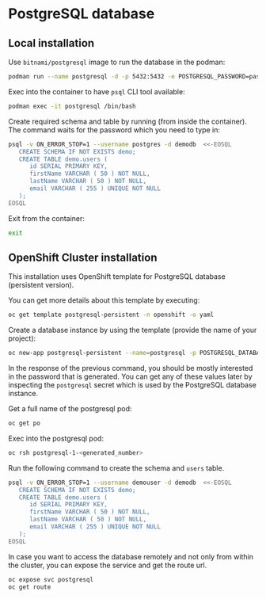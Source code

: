 # PostgreSQL database

## Local installation

Use `bitnami/postgresql` image to run the database in the podman:

```bash
podman run --name postgresql -d -p 5432:5432 -e POSTGRESQL_PASSWORD=password123 -e POSTGRESQL_DATABASE=demodb bitnami/postgresql:latest
```

Exec into the container to have `psql` CLI tool available:

```bash
podman exec -it postgresql /bin/bash
```

Create required schema and table by running (from inside the container). The command waits for the password which you need to type in:

```bash
psql -v ON_ERROR_STOP=1 --username postgres -d demodb  <<-EOSQL
   CREATE SCHEMA IF NOT EXISTS demo;
   CREATE TABLE demo.users (
      id SERIAL PRIMARY KEY,
      firstName VARCHAR ( 50 ) NOT NULL,
      lastName VARCHAR ( 50 ) NOT NULL,
      email VARCHAR ( 255 ) UNIQUE NOT NULL
   );
EOSQL
```

Exit from the container:

```bash
exit
```

## OpenShift Cluster installation

This installation uses OpenShift template for PostgreSQL database (persistent version).

You can get more details about this template by executing:

```bash
oc get template postgresql-persistent -n openshift -o yaml
```

Create a database instance by using the template (provide the name of your project):

```bash
oc new-app postgresql-persistent --name=postgresql -p POSTGRESQL_DATABASE=demodb -p POSTGRESQL_USER=demouser -n <your_project_name>
```

In the response of the previous command, you should be mostly interested in the password that is generated. You can get any of these values later by inspecting the `postgresql` secret which is used by the PostgreSQL database instance.

Get a full name of the postgresql pod:

```bash
oc get po
```

Exec into the postgresql pod:

```bash
oc rsh postgresql-1-<generated_number>
```

Run the following command to create the schema and `users` table.

```bash
psql -v ON_ERROR_STOP=1 --username demouser -d demodb  <<-EOSQL
   CREATE SCHEMA IF NOT EXISTS demo;
   CREATE TABLE demo.users (
      id SERIAL PRIMARY KEY,
      firstName VARCHAR ( 50 ) NOT NULL,
      lastName VARCHAR ( 50 ) NOT NULL,
      email VARCHAR ( 255 ) UNIQUE NOT NULL
   );
EOSQL
```

In case you want to access the database remotely and not only from within the cluster, you can expose the service and get the route url.

```bash
oc expose svc postgresql
oc get route
```
